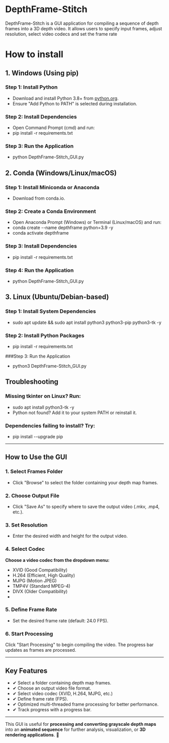 # **DepthFrame-Stitch**

DepthFrame-Stitch is a GUI application for compiling a sequence of depth frames into a 3D depth video. It allows users to specify input frames, adjust resolution, select video codecs and set the frame rate 

# How to install 

## 1. Windows (Using pip)
### Step 1: Install Python
- Download and install Python 3.8+ from [python.org](https://www.python.org/downloads/).
- Ensure "Add Python to PATH" is selected during installation.

### Step 2: Install Dependencies
- Open Command Prompt (cmd) and run:
- pip install -r requirements.txt

### Step 3: Run the Application
- python DepthFrame-Stitch_GUI.py

## 2. Conda (Windows/Linux/macOS)

### Step 1: Install Miniconda or Anaconda
- Download from conda.io.

### Step 2: Create a Conda Environment
- Open Anaconda Prompt (Windows) or Terminal (Linux/macOS) and run:
- conda create --name depthframe python=3.9 -y
- conda activate depthframe

### Step 3: Install Dependencies
- pip install -r requirements.txt

### Step 4: Run the Application
- python DepthFrame-Stitch_GUI.py


## 3. Linux (Ubuntu/Debian-based)
### Step 1: Install System Dependencies
- sudo apt update && sudo apt install python3 python3-pip python3-tk -y

### Step 2: Install Python Packages
- pip install -r requirements.txt

###Step 3: Run the Application
- python3 DepthFrame-Stitch_GUI.py

## Troubleshooting
### Missing tkinter on Linux? Run:
- sudo apt install python3-tk -y
- Python not found? Add it to your system PATH or reinstall it.
### Dependencies failing to install? Try:
- pip install --upgrade pip

---

## **How to Use the GUI**

### **1. Select Frames Folder**
- Click "Browse" to select the folder containing your depth map frames.

### **2. Choose Output File**
- Click "Save As" to specify where to save the output video (.mkv, .mp4, etc.).

### **3. Set Resolution**
- Enter the desired width and height for the output video.

### **4. Select Codec**
**Choose a video codec from the dropdown menu:**
- XVID (Good Compatibility)
- H.264 (Efficient, High Quality)
- MJPG (Motion JPEG)
- TMP4V (Standard MPEG-4)
- DIVX (Older Compatibility)
- 
### **5. Define Frame Rate**
- Set the desired frame rate (default: 24.0 FPS).

### **6. Start Processing**
Click "Start Processing" to begin compiling the video. The progress bar updates as frames are processed.

---

## **Key Features**
- ✔ Select a folder containing depth map frames.  
- ✔ Choose an output video file format.  
- ✔ Select video codec (XVID, H.264, MJPG, etc.)
- ✔ Define frame rate (FPS). 
- ✔ Optimized multi-threaded frame processing for better performance.
- ✔ Track progress with a progress bar.
---

This GUI is useful for **processing and converting grayscale depth maps** into an **animated sequence** for further analysis, visualization, or **3D rendering applications**. 🚀
